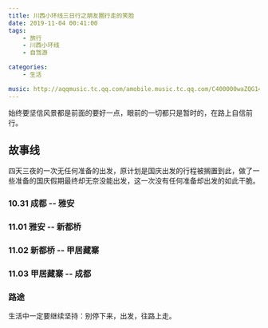 ```yaml
---
title: 川西小环线三日行之朋友圈行走的笑脸
date: 2019-11-04 00:41:00
tags:
    - 旅行
    - 川西小环线
    - 自驾游

categories:
    - 生活

music: http://aqqmusic.tc.qq.com/amobile.music.tc.qq.com/C400000waZQG14gTJr.m4a?guid=2545086806&vkey=DB1ABFAFF13EF6D648761C89EB6AD1051DB168D8DD0339C2A7512C573EF4F7737A21283BE1A8755B7672E1C8B9B75ADD0BA95CC4C3FA98EA&uin=0&fromtag=38
---
```


始终要坚信风景都是前面的要好一点，眼前的一切都只是暂时的，在路上自信前行。

## 故事线

四天三夜的一次无任何准备的出发，原计划是国庆出发的行程被搁置到此，做了一些准备的国庆假期最终却无奈没能出发，这一次没有任何准备却出发的如此干脆。

<Preview src="https://i.loli.net/2019/11/10/bSsE6WuC74jOriV.png" alt="川西小环线路线图" />

### 10.31 成都 -- 雅安

<Timeline :items="[
    {
        time: '08:15',
        content: '从家出发达到公司'
    },
    {
        time: '09:30',
        content: '停顿了两秒钟决定立刻出发去雅安'
    },
    {
        time: '11:37',
        content: '到达蒲江服务区石象湖，上个厕所释放一下内存'
    },
    {
        time: '12:00',
        content: '到达雅安，找地儿吃了一个普通的鱼'
    },
    {
        time: '15:06',
        content: '收拾好行李决定返回成都。为了让川农的朋友们回忆下青春，定位了四川农业大学，其实当时我在西蜀天梯附近'
    },
    {
        time: '15:10',
        content: '到了车库临时起意决定川西小环线走一圈，什么都没准备，说走就走？'
    },
    {
        time: '15:51',
        content: '决定先去给坐骑补充能量，这时忽然看到川西回来的朋友发的圈，大概了解了一下情况后决定雅安落脚一晚，秋雨绵绵的雅安有点冷。'
    }
]"></Timeline>

<Preview src="https://i.loli.net/2019/11/10/kvAZDBFbOpoG9yP.jpg" alt="午饭吃了一个美味的贡椒鱼" />
<Preview src="https://i.loli.net/2019/11/10/Slyv9xGc5XANmQi.jpg" alt="夜幕下美丽的廊桥被我拍成了这个样子" />

### 11.01 雅安 -- 新都桥

<Timeline :items="[
    {
        time: '07:00',
        content: '第一次起床，失败'
    },
    {
        time: '08:00',
        content: '第二次起床，失败'
    },
    {
        time: '08:30',
        content: '第三次起床，成功'
    },
    {
        time: '09:00',
        content: '酒店门口来了两碗开胃粉'
    }
]"
/>

<Preview src="https://i.loli.net/2019/11/10/6tvMbWaHmhIEGfX.jpg" alt="多加肉的开胃粉" />

<Timeline :items="[
    {
        time: '09:30',
        content: '真的驱车在路上了'
    },
    {
        time: '09:52',
        content: '二郎山隧道'
    },
    {
        time: '10:20',
        content: [
            '到达泸定桥。这里停车 20 元，贵吗？',
            '据收费大爷说以前这泸定桥不是景点是不收停车费的，后来成景点了，停车场占了他们村的土地就收费了，20 块可以停 8 小时。',
            '泸定桥正在维修，不能上桥游玩，只能远远的拍个照，奔腾的大渡河水仿佛在讲诉当年红军飞夺泸定桥的英勇和艰辛。快速打完卡，10 分钟后继续上路。'
        ]
    }
]" />

<Preview src="https://i.loli.net/2019/11/10/eOkEuPjFrAgCvZ4.jpg" alt="飞夺泸定桥" />

<Timeline :items="[
    {
        time: '11:20',
        content: [
            '刚出康定收费站，交警叔叔示意靠边熄火下车（当时吓得我心脏砰砰跳，没带行驶证也没带驾驶证，只带了身份证，幸好带了身份证）',
            '交警叔叔：把身份证拿出来，这车是你的吗？',
            '我：？？？这车是我的啊。',
            '交警叔叔：你可以哦，看都没看就知道是你的？',
            '我：（我看了一下车牌一脸懵逼，交警叔叔给我看了照片）这这这，这是我的车',
            '交警叔叔：超速 16%，扣 3 分，罚款 150 元',
            '我：哦哦哦（人生中的第一张罚单）'
        ]
    },
    {
        time: '12:47',
        content: [
            '到达木格措景区。康定到木格措景区的路是真的烂，整段路在修缮，坑坑洼洼的只能硬着头皮开。',
            'ps:到川西高海拔地区旅游一定要带厚衣服，即使阳光明媚，风大也会感觉冷。景区门口可以租衣服，价格从 30-80 不等，可衣服很脏很臭又很丑，不值当。',
            '木格措景区整体游玩下来感觉还行，有蓝天白云，雪山，草地，流水，原始森林和红色石头，可 195 的票价偏贵。'
        ]
    }
]" />

<Preview src="https://i.loli.net/2019/11/10/FJXZRiIEloOfY64.jpg" alt="远眺贡嘎山" />
<Preview src="https://i.loli.net/2019/11/10/Pf74wiGeDd3HJ96.jpg" alt="被烧的景区 被骚的我" />

<Timeline :items="[
    {
        time: '17:00',
        content: '出发前往新都桥'
    },
    {
        time: '18:32',
        content: '翻越折多山，天色渐晚，越往山上走气温越低，由小雨变成了雨夹雪，到后来就是飞舞的雪花了。停车观景，远处的雪山之巅甚是壮观，这是我前半生不曾见过的风景。脑海里只有四个字：人间，值得。'
    }
]" />

<Preview src="https://i.loli.net/2019/11/10/QPZcjILdspvBkTE.jpg" alt="折多山 ❄ ❄ ❄ " />
<Preview src="https://i.loli.net/2019/11/10/erzpKsA1UfYyamS.jpg" alt="照片有亮点的折多山" />

<Timeline :items="[
    {
        time: '19:28',
        content: '到达新都桥落脚处。门口有家乐山饭馆，点了一口汤锅，吃的心满意足，暖暖和和。'
    }
]" />

<Preview src="https://i.loli.net/2019/11/10/ShATpqCeFx8Wb1w.jpg" alt="看似平凡的牛肉汤锅" />

<Timeline :items="[
    {
        time: '01:11',
        content: '饭毕后，一直工作到这个点儿，关机睡觉'
    }
]" />

<Preview src="https://i.loli.net/2019/11/10/xmEkdYhrt1MwIbi.jpg" alt="向往自由的工作" />

### 11.02 新都桥 -- 甲居藏寨

<Timeline :items="[
    {
        time: '07:00',
        content: '起床，走到窗边看一眼天气，拉开窗帘发现已白雪飘飘，银装素裹的世界'
    },
    {
        time: '08:00',
        content: '车身积满白雪，点火热车，就在旁边的小饭馆点了碗吃，吃完准备继续出发'
    },
    {
        time: '09:00',
        content: [
            '前往塔公草原，探寻所谓的十里画廊',
            'ps:新都桥新都桥，不是新都不是桥'
        ]
    }
]" />

<Preview src="https://i.loli.net/2019/11/10/ZU6pK5LYxIeCkyn.jpg" alt="小白盖上了雪棉被" />
<Preview src="https://i.loli.net/2019/11/10/qfhACpIOj28NTMD.jpg" alt="清晨门口的小山坡" />
<Preview src="https://i.loli.net/2019/11/10/hivxSgV5rFIcoXk.jpg" alt="随拍随走的长廊路" />
<Preview src="https://i.loli.net/2019/11/10/yr7zBLf8aYsG6Xq.jpg" alt="牛魔王在默念看不见看不见我" />
<Preview src="https://i.loli.net/2019/11/10/7vihXd8y9zxYQKm.jpg" alt="牛魔王盯上我了" />
<Preview src="https://i.loli.net/2019/11/10/uyokBLX1St9NbVa.jpg" alt="天气逐渐变化 随拍随走的长廊路" />
<Preview src="https://i.loli.net/2019/11/10/9KjLrHXOIpWYye1.jpg" alt="天气逐渐变化 随拍随走的长廊路" />
<Preview src="https://i.loli.net/2019/11/10/C3PVwg4hASLb5QY.jpg" alt="热情的扎西德勒" />
<Preview src="https://i.loli.net/2019/11/10/boZR6I1DvNsM3hH.jpg" alt="天气逐渐变化 随拍随走的长廊路" />
<Preview src="https://i.loli.net/2019/11/10/6ysq9GQxmDLj17H.jpg" alt="天气逐渐变化 随拍随走的长廊路" />
<Preview src="https://i.loli.net/2019/11/10/faPutiAgBG4pRUk.jpg" alt="天气逐渐变化 随拍随走的长廊路" />
<Preview src="https://i.loli.net/2019/11/10/W7lUfgZ4kQejHxI.jpg" alt="蓝天白云 随拍随走的长廊路" />
<Preview src="https://i.loli.net/2019/11/10/gTf2hP5WvpsiMIw.jpg" alt="蓝天白云 随拍随走的长廊路" />

<Timeline :items="[
    {
        time: '11:31',
        content: '到达塔公草原，这里商业味好浓，门口赫然写着“卫生费 15 元”（我不是进去方便，就算是进去方便这个 15 元是不是贵了点儿？），收费的还不是一个人。。。对面还有一个门，准备从对面门绕一圈进入的时候，来了一个当地大爷坐门口，过一会儿又来了一个大爷。最后决定直接驱车前往八美，放弃变味的塔公草原。'
    },
    {
        time: '12:00',
        content: [
            '从塔公草原停车场出发向左前方 1 公里左右有一个可以停车的地方，围栏打开着，骑马上山也只要 50，我们没打算骑，为了感动我们价格一路直降到了 30，我们无动于衷直接徒步上山，山上还有些许雪的印记。这个时候才发现没有去塔公草原是对的，这里不仅离雪山更近，而且人少景色优美。',
            '草原的牛屎马粪真多，味还挺浓。'
        ]
    }
]" />

<Preview src="https://i.loli.net/2019/11/10/opi6czSeN9HQKJk.jpg" alt="每一帧都是屏保" />
<Preview src="https://i.loli.net/2019/11/10/KsljHvzEBewPgtf.jpg" alt="每一帧都是屏保" />
<Preview src="https://i.loli.net/2019/11/10/iQf1pBaq57nSwCU.jpg" alt="每一帧都是屏保" />
<Preview src="https://i.loli.net/2019/11/10/ClzyHJ4e2rYBjdM.jpg" alt="每一帧都是屏保" />

<Timeline :items="[
    {
        time: '12:44',
        content: [
            '定位墨石公园。墨石真的就是黑色的石头，远远的望了一下而已，还在路边捡了一小块黑色石头。',
            '公园停车场出来后感觉车胎气不太足（热胀冷缩？）正好看到不远处有一修车小店，小伙子很大方地招呼说：“开过来吧，这边这边”。补完气以后说 10 元 。“这贵了吧，都是老乡，能耿直点儿不”？“别个一个轮胎补气我都收的 10 元，你 4 个轮胎我都给你补了，你还要我怎样”？你要我怎样，要我怎样？（反正就是歌词这个意思）'
        ]
    },
    {
        time: '17:00',
        content: [
            '达到 甲居藏寨，这个景点儿必须好好说道说道。也许是出生农村，对于藏家新农村没什么感觉，个人体验仅供参考，反正我以后不会再去了。',
            '刚要进入景区大门就有人拦车说，上不去了，上不去了，我们就是当地的，我们提供民宿，住民宿的话可以自驾上去，不住宿只能坐观光车上去不能开车上去。这世界坏人不少，我肯定不信他说的。让他带着进游客中心了解下再决定。结果，还真是这么回事儿。拉客的小哥说，房子是他自家的，位置不错，在篝火广场附近。（广场你能想到什么？篝火你又能想到什么？欢声笑语，热闹非凡）最近是淡季，报价从 150 降到了 120，网上价格最低是 110 左右。小哥为了吸引我们还补充说：“我老婆是当地导游，也是厨师，做饭不错，你看人胖一点，厨师一般都这样子的”。感觉这家条件不错，便开始砍价，价格也就降到了不含早饭的 100（120 150 啥的其实都不含早饭）。然后就这么定了，买票，进村。',
            '刚进村心就凉了半截，就一冷冷清清的小村庄，没有篝火，没有欢声笑语，只有无边无际的黑。',
            '兜兜转转才到他家。',
            '选房子（让我想到了爸爸去哪儿，每一集开始都是选房子）房间太多随便挑，想住哪间住哪间，淡季的好处就是随意，随意，很随意，我们挑了一个二楼的房间。东西放好后，女主人热情询问“想吃什么？我们有腊肉香肠土鸡什么什么的”。其实这些我都不想选，却又没有其它选择，价格呢，荤菜 40，这个价格是不是也很随意，没有菜单女主人说的行情价格。',
            '饭毕后出门前往一号观景台，我的头连路灯都没有，只有各家各户微弱的零散灯光，顿时我脑海中循环播放着“夜空中最亮的星”。抬头望了望天空，还真的可以看到星星呢。',
            '没得玩了，回去工作。',
            '门票：50',
            '观光车：35',
            '住宿：凭住宿订单门票享 8 折优惠，可自驾',
            '不住宿：原价票，需要坐观光车（距离 5 公里？徒步好像不容易）'
        ]
    },
    {
        time: '😭',
        content: '塔公草原过来以后两部手机电量就没足过，这太让人失望了，你说唯一的导航加拍照工具怎么都这么不争气？'
    }
]" />

<Preview src="https://i.loli.net/2019/11/10/BfIhym6UcTnsbko.jpg" alt="有惊无险的坠石" />
<Preview src="https://i.loli.net/2019/11/10/4HqTOGCLXgD7eaj.jpg" alt="价值不菲的藏家小炒腊肉" />
<Preview src="https://i.loli.net/2019/11/10/ax5AIh7SzeWtUlP.jpg" alt="左边天暴雨来了" />
<Preview src="https://i.loli.net/2019/11/10/oMOm9niHu1aYzls.jpg" alt="右边天晴空万里" />
<Preview src="https://i.loli.net/2019/11/10/MvERPqLS2NBmQz1.jpg" alt="有些残破的独栋藏院" />
<Preview src="https://i.loli.net/2019/11/10/b1OnSeHX5JDR9MZ.jpg" alt="小白的挡风披上了冰盔甲" />
<Preview src="https://i.loli.net/2019/11/10/IlEShD2VnxBaKfe.jpg" alt="太阳出来了 1" />
<Preview src="https://i.loli.net/2019/11/10/EgjdPUFiRhXTCsw.jpg" alt="太阳出来了 2" />
<Preview src="https://i.loli.net/2019/11/10/fR5wHyB3Jt9nsji.jpg" alt="甲居藏寨全貌图" />
<Preview src="https://i.loli.net/2019/11/10/PGaNVbdJLUXHc6C.jpg" alt="向往自由的工作" />

### 11.03 甲居藏寨 -- 成都

<Timeline :items="[
    {
        time: '17:00',
        content: [
            '起床 （这次还真就一次性起来了），拍照却怎么也拍不出啥好看的。',
            '车前挡风玻璃结冰了，热车半小时'
        ]
    },
    {
        time: '08:00',
        content: '开车前往 3 号观景台，这是全村最高的观景点，能看到更多的景色'
    },
    {
        time: '12:00',
        content: '肚子好饿，在四姑娘山镇上吃了碗双流肥肠粉'
    },
    {
        time: '12:54',
        content: '达到猫鼻梁观景点，这个位置有监控，卖货大叔说只能停留 3 分钟，不然就要扣 3 分，罚 200 元。往前一点还有一个更好的大观景台，想怎么拍就怎么拍（反正不是伯爵旅拍），可以拍到蓝天下的四姑娘山。'
    }
]" />

<Preview src="https://i.loli.net/2019/11/10/uvPqr9dEcjxfkb1.jpg" alt="四姑娘山的双流肥肠粉" />
<Preview src="https://i.loli.net/2019/11/10/mxa1LSpWOYdH86o.jpg" alt="猫鼻梁远眺四姑娘山" />
<Preview src="https://i.loli.net/2019/11/10/y5FWhcGaDq3tAlw.jpg" alt="老去？" />
<Preview src="https://i.loli.net/2019/11/10/eYBM6O2Zm1DKThx.jpg" alt="斯古拉神山摄像点" />
<Preview src="https://i.loli.net/2019/11/10/HxQUFR6TwWON72P.jpg" alt="斯古拉神山远眺四姑娘山" />
<Preview src="https://i.loli.net/2019/11/10/HwySKbUuecoxZ6E.jpg" alt="同样是山坡差距怎么这么大" />
<Preview src="https://i.loli.net/2019/11/10/q7BkGIFKSZvMWO6.jpg" alt="喜欢这个颜色" />
<Preview src="https://i.loli.net/2019/11/10/ULpncx3rSslvoTi.jpg" alt="喜欢这个颜色" />
<Preview src="https://i.loli.net/2019/11/10/PgW7wcRHopvd8ZA.jpg" alt="喜欢这个颜色" />

### 路途

生活中一定要继续坚持：别停下来，出发，往路上走。

